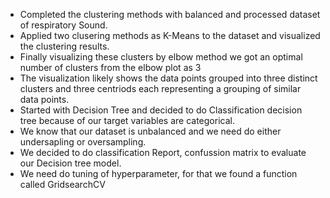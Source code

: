 * Completed the clustering methods with balanced and processed dataset of respiratory Sound.</br>
* Applied two clusering methods as K-Means to the dataset and visualized the clustering results.</br>
* Finally visualizing these clusters by elbow method we got an optimal number of clusters from the elbow plot as 3
* The visualization likely shows the data points grouped into three distinct clusters and three centriods each representing a grouping of similar data points.</br>
* Started with Decision Tree and decided to do Classification decision tree because of our target variables are categorical.
* We know that our dataset is unbalanced and we need do either undersapling or oversampling.
* We decided to do classification Report, confussion matrix to evaluate our Decision tree model.
* We need do tuning of hyperparameter, for that we found a function called GridsearchCV
  

